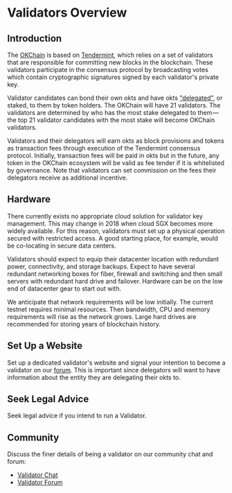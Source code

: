 <!--
order: 1
-->

# Validators Overview

## Introduction

The [OKChain](../README.md) is based on [Tendermint](https://github.com/tendermint/tendermint/tree/master/docs/introduction), which relies on a set of validators that are responsible for committing new blocks in the blockchain. These validators participate in the consensus protocol by broadcasting votes which contain cryptographic signatures signed by each validator's private key.

Validator candidates can bond their own okts and have okts ["delegated"](../delegators/delegator-guide-cli.md), or staked, to them by token holders. The OKChain will have 21 validators. The validators are determined by who has the most stake delegated to them — the top 21 validator candidates with the most stake will become OKChain validators.

Validators and their delegators will earn okts as block provisions and tokens as transaction fees through execution of the Tendermint consensus protocol. Initially, transaction fees will be paid in okts but in the future, any token in the OKChain ecosystem will be valid as fee tender if it is whitelisted by governance. Note that validators can set commission on the fees their delegators receive as additional incentive.


## Hardware

There currently exists no appropriate cloud solution for validator key management. This may change in 2018 when cloud SGX becomes more widely available. For this reason, validators must set up a physical operation secured with restricted access. A good starting place, for example, would be co-locating in secure data centers.

Validators should expect to equip their datacenter location with redundant power, connectivity, and storage backups. Expect to have several redundant networking boxes for fiber, firewall and switching and then small servers with redundant hard drive and failover. Hardware can be on the low end of datacenter gear to start out with.

We anticipate that network requirements will be low initially. The current testnet requires minimal resources. Then bandwidth, CPU and memory requirements will rise as the network grows. Large hard drives are recommended for storing years of blockchain history.

## Set Up a Website

Set up a dedicated validator's website and signal your intention to become a validator on our [forum](https://forum.cosmos.network/t/validator-candidates-websites/127/3). This is important since delegators will want to have information about the entity they are delegating their okts to.

## Seek Legal Advice

Seek legal advice if you intend to run a Validator.

## Community

Discuss the finer details of being a validator on our community chat and forum:

* [Validator Chat](https://riot.im/app/#/room/#cosmos_validators:matrix.org)
* [Validator Forum](https://forum.cosmos.network/c/validating)
